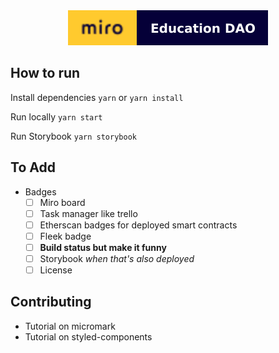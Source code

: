 <div align=center>
  <a href='https://miro.com/app/board/uXjVOURokFE=/'>
    <img src='docs/assets/badges/miro-badge.svg' />
  </a>
</div>

## How to run
Install dependencies
`yarn` or `yarn install`

Run locally
`yarn start`

Run Storybook
`yarn storybook`

## To Add
- Badges
  - [ ] Miro board
  - [ ] Task manager like trello
  - [ ] Etherscan badges for deployed smart contracts
  - [ ] Fleek badge
  - [ ] **Build status but make it funny**
  - [ ] Storybook *when that's also deployed*
  - [ ] License

## Contributing
- Tutorial on micromark
- Tutorial on styled-components
